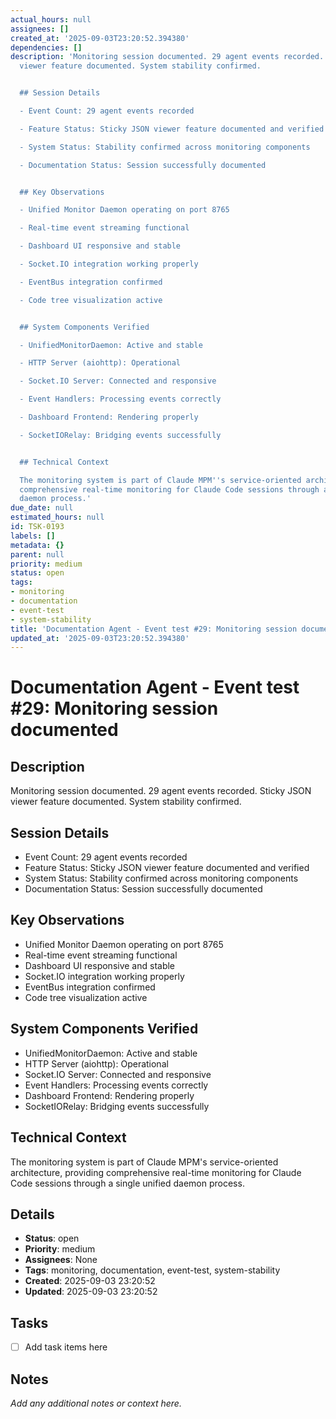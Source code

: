 ```yaml
---
actual_hours: null
assignees: []
created_at: '2025-09-03T23:20:52.394380'
dependencies: []
description: 'Monitoring session documented. 29 agent events recorded. Sticky JSON
  viewer feature documented. System stability confirmed.


  ## Session Details

  - Event Count: 29 agent events recorded

  - Feature Status: Sticky JSON viewer feature documented and verified

  - System Status: Stability confirmed across monitoring components

  - Documentation Status: Session successfully documented


  ## Key Observations

  - Unified Monitor Daemon operating on port 8765

  - Real-time event streaming functional

  - Dashboard UI responsive and stable

  - Socket.IO integration working properly

  - EventBus integration confirmed

  - Code tree visualization active


  ## System Components Verified

  - UnifiedMonitorDaemon: Active and stable

  - HTTP Server (aiohttp): Operational

  - Socket.IO Server: Connected and responsive

  - Event Handlers: Processing events correctly

  - Dashboard Frontend: Rendering properly

  - SocketIORelay: Bridging events successfully


  ## Technical Context

  The monitoring system is part of Claude MPM''s service-oriented architecture, providing
  comprehensive real-time monitoring for Claude Code sessions through a single unified
  daemon process.'
due_date: null
estimated_hours: null
id: TSK-0193
labels: []
metadata: {}
parent: null
priority: medium
status: open
tags:
- monitoring
- documentation
- event-test
- system-stability
title: 'Documentation Agent - Event test #29: Monitoring session documented'
updated_at: '2025-09-03T23:20:52.394380'
---
```


# Documentation Agent - Event test #29: Monitoring session documented

## Description
Monitoring session documented. 29 agent events recorded. Sticky JSON viewer feature documented. System stability confirmed.

## Session Details
- Event Count: 29 agent events recorded
- Feature Status: Sticky JSON viewer feature documented and verified
- System Status: Stability confirmed across monitoring components
- Documentation Status: Session successfully documented

## Key Observations
- Unified Monitor Daemon operating on port 8765
- Real-time event streaming functional
- Dashboard UI responsive and stable
- Socket.IO integration working properly
- EventBus integration confirmed
- Code tree visualization active

## System Components Verified
- UnifiedMonitorDaemon: Active and stable
- HTTP Server (aiohttp): Operational
- Socket.IO Server: Connected and responsive
- Event Handlers: Processing events correctly
- Dashboard Frontend: Rendering properly
- SocketIORelay: Bridging events successfully

## Technical Context
The monitoring system is part of Claude MPM's service-oriented architecture, providing comprehensive real-time monitoring for Claude Code sessions through a single unified daemon process.

## Details
- **Status**: open
- **Priority**: medium
- **Assignees**: None
- **Tags**: monitoring, documentation, event-test, system-stability
- **Created**: 2025-09-03 23:20:52
- **Updated**: 2025-09-03 23:20:52

## Tasks
- [ ] Add task items here

## Notes
_Add any additional notes or context here._
